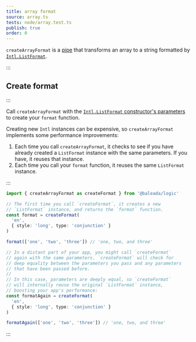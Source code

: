 ```yaml
---
title: array format
source: array.ts
tests: node/array.test.ts
publish: true
order: 0
---
```


`createArrayFormat` is a [pipe](/docs/logic/pipes-overview) that transforms an array to a string formatted by [`Intl.ListFormat`](https://developer.mozilla.org/en-US/docs/Web/JavaScript/Reference/Global_Objects/Intl/ListFormat).


:::
## Create format
:::

Call `createArrayFormat` with the [`Intl.ListFormat` constructor's parameters](https://developer.mozilla.org/en-US/docs/Web/JavaScript/Reference/Global_Objects/Intl/ListFormat/ListFormat) to create your `format` function.

Creating new `Intl` instances can be expensive, so `createArrayFormat` implements some performance improvements:
1. Each time you call `createArrayFormat`, it checks to see if you have already created a `ListFormat` instance with the same parameters. If you have, it reuses that instance.
2. Each time you call your `format` function, it reuses the same `ListFormat` instance.

:::
```ts
import { createArrayFormat as createFormat } from '@baleada/logic'

// The first time you call `createFormat`, it creates a new
// `ListFormat` instance, and returns the `format` function.
const format = createFormat(
  'en',
  { style: 'long', type: 'conjunction' }
)

format(['one', 'two', 'three']) // 'one, two, and three'

// In a distant part of your app, you might call `createFormat`
// again with the same parameters. `createFormat` will check for
// deep equality between the parameters you pass and any parameters
// that have been passed before.
//
// In this case, parameters are deeply equal, so `createFormat`
// will internally reuse the original `ListFormat` instance,
// boosting your app's performance:
const formatAgain = createFormat(
  'en',
  { style: 'long', type: 'conjunction' }
)

formatAgain(['one', 'two', 'three']) // 'one, two, and three'
```
:::
